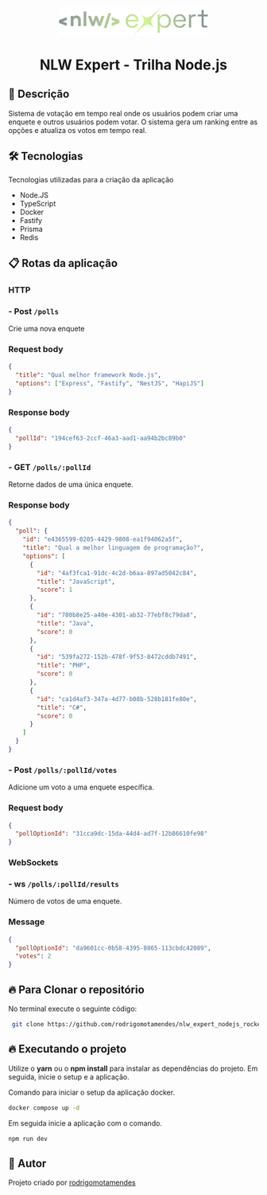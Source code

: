 <div align="center">
  <img src="./src/images/logo.png" width="300">
  <h1>NLW Expert - Trilha Node.js</h1>
</div>

## 🚀 Descrição

Sistema de votação em tempo real onde os usuários podem criar uma enquete e outros usuários podem votar. O sistema gera um ranking entre as opções e atualiza os votos em tempo real.

## 🛠 Tecnologias

Tecnologias utilizadas para a criação da aplicação

- Node.JS
- TypeScript
- Docker
- Fastify
- Prisma
- Redis

## 📋 Rotas da aplicação

### HTTP

### - Post `/polls`

Crie uma nova enquete

### Request body

```json
{
  "title": "Qual melhor framework Node.js",
  "options": ["Express", "Fastify", "NestJS", "HapiJS"]
}
```

### Response body

```json
{
  "pollId": "194cef63-2ccf-46a3-aad1-aa94b2bc89b0"
}
```

### - GET `/polls/:pollId`

Retorne dados de uma única enquete.

### Response body

```json
{
  "poll": {
    "id": "e4365599-0205-4429-9808-ea1f94062a5f",
    "title": "Qual a melhor linguagem de programação?",
    "options": [
      {
        "id": "4af3fca1-91dc-4c2d-b6aa-897ad5042c84",
        "title": "JavaScript",
        "score": 1
      },
      {
        "id": "780b8e25-a40e-4301-ab32-77ebf8c79da8",
        "title": "Java",
        "score": 0
      },
      {
        "id": "539fa272-152b-478f-9f53-8472cddb7491",
        "title": "PHP",
        "score": 0
      },
      {
        "id": "ca1d4af3-347a-4d77-b08b-528b181fe80e",
        "title": "C#",
        "score": 0
      }
    ]
  }
}
```

### - Post `/polls/:pollId/votes`

Adicione um voto a uma enquete específica.

### Request body

```json
{
  "pollOptionId": "31cca9dc-15da-44d4-ad7f-12b86610fe98"
}
```

### WebSockets

### - ws `/polls/:pollId/results`

Número de votos de uma enquete.

### Message

```json
{
  "pollOptionId": "da9601cc-0b58-4395-8865-113cbdc42089",
  "votes": 2
}
```

## 🔥 Para Clonar o repositório

No terminal execute o seguinte código:

```bash
 git clone https://github.com/rodrigomotamendes/nlw_expert_nodejs_rocketseat
```

## 🔥 Executando o projeto

Utilize o **yarn** ou o **npm install** para instalar as dependências do projeto. Em seguida, inicie o setup e a aplicação.

Comando para iniciar o setup da aplicação docker.

```bash
docker compose up -d
```

Em seguida inicie a aplicação com o comando.

```bash
npm run dev
```

## 💜 Autor

Projeto criado por [rodrigomotamendes](https://www.linkedin.com/in/rodrigo-mota-mendes/)
